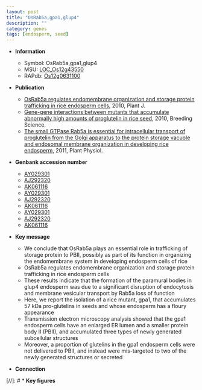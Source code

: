 ```yaml
---
layout: post
title: "OsRab5a,gpa1,glup4"
description: ""
category: genes
tags: [endosperm, seed]
---
```


* **Information**  
    + Symbol: OsRab5a,gpa1,glup4  
    + MSU: [LOC_Os12g43550](http://rice.plantbiology.msu.edu/cgi-bin/ORF_infopage.cgi?orf=LOC_Os12g43550)  
    + RAPdb: [Os12g0631100](http://rapdb.dna.affrc.go.jp/viewer/gbrowse_details/irgsp1?name=Os12g0631100)  

* **Publication**  
    + [OsRab5a regulates endomembrane organization and storage protein trafficking in rice endosperm cells](http://www.ncbi.nlm.nih.gov/pubmed?term=OsRab5a+regulates+endomembrane+organization+and+storage+protein+trafficking+in+rice+endosperm+cells%5BTitle%5D), 2010, Plant J.
    + [Gene-gene interactions between mutants that accumulate abnormally high amounts of proglutelin in rice seed](http://www.ncbi.nlm.nih.gov/pubmed?term=Gene-gene+interactions+between+mutants+that+accumulate+abnormally+high+amounts+of+proglutelin+in+rice+seed%5BTitle%5D), 2010, Breeding Science.
    + [The small GTPase Rab5a is essential for intracellular transport of proglutelin from the Golgi apparatus to the protein storage vacuole and endosomal membrane organization in developing rice endosperm](http://www.ncbi.nlm.nih.gov/pubmed?term=The+small+GTPase+Rab5a+is+essential+for+intracellular+transport+of+proglutelin+from+the+Golgi+apparatus+to+the+protein+storage+vacuole+and+endosomal+membrane+organization+in+developing+rice+endosperm%5BTitle%5D), 2011, Plant Physiol.

* **Genbank accession number**  
    + [AY029301](http://www.ncbi.nlm.nih.gov/nuccore/AY029301)
    + [AJ292320](http://www.ncbi.nlm.nih.gov/nuccore/AJ292320)
    + [AK061116](http://www.ncbi.nlm.nih.gov/nuccore/AK061116)
    + [AY029301](http://www.ncbi.nlm.nih.gov/nuccore/AY029301)
    + [AJ292320](http://www.ncbi.nlm.nih.gov/nuccore/AJ292320)
    + [AK061116](http://www.ncbi.nlm.nih.gov/nuccore/AK061116)
    + [AY029301](http://www.ncbi.nlm.nih.gov/nuccore/AY029301)
    + [AJ292320](http://www.ncbi.nlm.nih.gov/nuccore/AJ292320)
    + [AK061116](http://www.ncbi.nlm.nih.gov/nuccore/AK061116)

* **Key message**  
    + We conclude that OsRab5a plays an essential role in trafficking of storage protein to PBII, possibly as part of its function in organizing the endomembrane system in developing endosperm cells of rice
    + OsRab5a regulates endomembrane organization and storage protein trafficking in rice endosperm cells
    + These results indicate that the formation of the paramural bodies in glup4 endosperm was due to a significant disruption of endocytosis and membrane vesicular transport by Rab5a loss of function
    + Here, we report the isolation of a rice mutant, gpa1, that accumulates 57 kDa pro-glutelins in seeds and whose endosperm has a floury appearance
    + Transmission electron microscopy analysis showed that the gpa1 endosperm cells have an enlarged ER lumen and a smaller protein body II (PBII), and accumulated three types of newly generated subcellular structures
    + Moreover, a proportion of glutelins in the gpa1 endosperm cells were not delivered to PBII, and instead were mis-targeted to two of the newly generated structures or secreted

* **Connection**  

[//]: # * **Key figures**  



